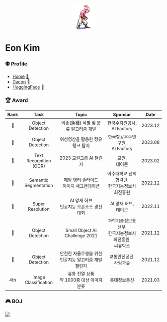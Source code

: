 <p align="center">
    <img width=80 src="kid_buu.gif"/>
</p>

# Eon Kim

### 👽 Profile
- [Home](https://thisisiron.github.io/) [🏡](https://thisisiron.github.io/)
- [Dacon](https://dacon.io/myprofile/90663/home) 📃
- [HuggingFace](https://huggingface.co/thisisiron) 🤗

### 🏆 Award

| Rank | Task | Topic | Sponsor | Date |
|:------:|:-------:|:------:|:---------:|:------:|
| 🥈 | Object<br>Detection       | 어종(魚種) 식별 및 분류 알고리즘 개발      | 한국수자원공사,<br>AI Factory  | 2023.12 |
| 🥉 | Object<br>Detection       | 위성영상을 활용한 정유탱크 탐지            | 한국항공우주연구원,<br>AI Factory  | 2023.08 |
| 🥉 | Text<br>Recognition (OCR) | 2023 교원그룹 AI 챌린지                   | 교원,<br>데이콘  | 2023.02 |
| 🥉 | Semantic<br>Segmentation  | 폐암 병리 슬라이드<br>이미지 세그멘테이션  | 아주대학교 산학협력단,<br>한국지능정보사회진흥원 | 2022.12 |
| 🥈 | Super<br>Resolution       | AI 양재 허브<br>인공지능 오픈소스 경진대회 |  AI 양재 허브,<br>데이콘 | 2022.11 |
| 🥈 | Object<br>Detection       | Small Object AI Challenge 2021           | 과학기술정보통신부,<br>한국지능정보사회진흥원,<br> 씨유박스 | 2021.12 |
| 🥉 | Object<br>Detection   | 안전한 자율주행을 위한 <br>인공지능 알고리즘 개발 챌린지 | 교통안전공단, 사람과숲  | 2021.12 |
| 4th | Image<br>Classification | 유통 진열 상품 <br>약 1000종 대상 이미지 분류     | 롯데정보통신             | 2021.03 |

### 🎮 BOJ
<img align="center" src="http://mazassumnida.wtf/api/v2/generate_badge?boj=simpleisthebest"/>
